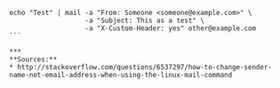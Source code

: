 ````
echo "Test" | mail -a "From: Someone <someone@example.com>" \
                   -a "Subject: This as a test" \
                   -a "X-Custom-Header: yes" other@example.com
```

***
**Sources:**
* http://stackoverflow.com/questions/6537297/how-to-change-sender-name-not-email-address-when-using-the-linux-mail-command
